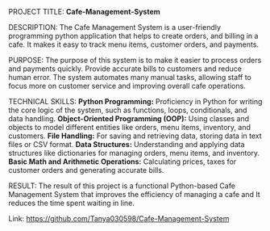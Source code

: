 PROJECT TITLE: **Cafe-Management-System**

DESCRIPTION: The Cafe Management System is a user-friendly programming python application that helps to create orders, and billing in a cafe. It makes it easy to track menu items, 
             customer orders, and payments.

PURPOSE: The purpose of this system is to make it easier to process orders and payments quickly. Provide accurate bills to customers and reduce human error. The system automates many manual tasks, allowing staff to focus more on customer service and improving overall cafe operations.

TECHNICAL SKILLS: **Python Programming:** Proficiency in Python for writing the core logic of the system, such as functions, loops, conditionals, and data handling.
                  **Object-Oriented Programming (OOP):** Using classes and objects to model different entities like orders, menu items, inventory, and customers.
                  **File Handling:** For saving and retrieving data, storing data in text files or CSV format.
                  **Data Structures:** Understanding and applying data structures like dictionaries for managing orders, menu items, and inventory.
                  **Basic Math and Arithmetic Operations:** Calculating prices, taxes for customer orders and generating accurate bills.

RESULT: The result of this project is a functional Python-based Cafe Management System that improves the efficiency of managing a cafe and It reduces the time spent waiting in line.

Link: https://github.com/Tanya030598/Cafe-Management-System
